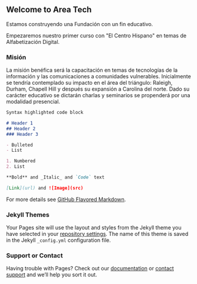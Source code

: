 ## Welcome to Area Tech

Estamos construyendo una Fundación con un fin educativo. 

Empezaremos nuestro primer curso con "El Centro Hispano" en temas de Alfabetización Digital. 

### Misión

La misión benéfica será la capacitación en temas de tecnologías de la información y las comunicaciones a comunidades vulnerables. Inicialmente se tendría contemplado su impacto en el área del triángulo: Raleigh, Durham, Chapell Hill y después su expansión a Carolina del norte. Dado su carácter educativo se dictarán charlas y seminarios se propenderá por una modalidad presencial. 

```markdown
Syntax highlighted code block

# Header 1
## Header 2
### Header 3

- Bulleted
- List

1. Numbered
2. List

**Bold** and _Italic_ and `Code` text

[Link](url) and ![Image](src)
```

For more details see [GitHub Flavored Markdown](https://guides.github.com/features/mastering-markdown/).

### Jekyll Themes

Your Pages site will use the layout and styles from the Jekyll theme you have selected in your [repository settings](https://github.com/Noklo/areatech/settings/pages). The name of this theme is saved in the Jekyll `_config.yml` configuration file.

### Support or Contact

Having trouble with Pages? Check out our [documentation](https://docs.github.com/categories/github-pages-basics/) or [contact support](https://support.github.com/contact) and we’ll help you sort it out.
